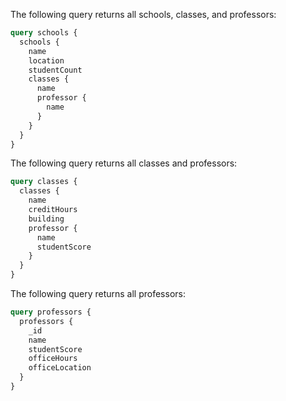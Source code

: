 The following query returns all schools, classes, and professors:

```graphql
query schools {
  schools {
    name
    location
    studentCount
    classes {
      name
      professor {
        name
      }
    }
  }
}
```

The following query returns all classes and professors:

```graphql
query classes {
  classes {
    name
    creditHours
    building
    professor {
      name
      studentScore
    }
  }
}
```

The following query returns all professors:

```graphql
query professors {
  professors {
    _id
    name
    studentScore
    officeHours
    officeLocation
  }
}
```
